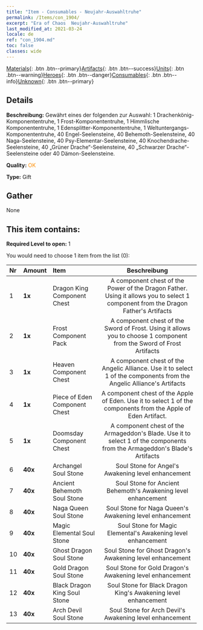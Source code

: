```yaml
---
title: "Item - Consumables - Neujahr-Auswahltruhe"
permalink: /Items/con_1904/
excerpt: "Era of Chaos  Neujahr-Auswahltruhe"
last_modified_at: 2021-03-24
locale: de
ref: "con_1904.md"
toc: false
classes: wide
---
```

 [Materials](/de/Items/){: .btn .btn--primary}[Artifacts](/de/Items/Artifacts/){: .btn .btn--success}[Units](/de/Items/Units/){: .btn .btn--warning}[Heroes](/de/Items/Heroes/){: .btn .btn--danger}[Consumables](/de/Items/Consumables/){: .btn .btn--info}[Unknown](/de/Items/Unknown/){: .btn .btn--primary}

## Details
 **Beschreibung:** Gewährt eines der folgenden zur Auswahl: 1 Drachenkönig-Komponententruhe, 1 Frost-Komponententruhe, 1 Himmlische Komponententruhe, 1 Edensplitter-Komponententruhe, 1 Weltuntergangs-Komponententruhe, 40 Engel-Seelensteine, 40 Behemoth-Seelensteine, 40 Naga-Seelensteine, 40 Psy-Elementar-Seelensteine, 40 Knochendrache-Seelensteine, 40 „Grüner Drache“-Seelensteine, 40 „Schwarzer Drache“-Seelensteine oder 40 Dämon-Seelensteine.

 **Quality:** <span style="color: #FF8C00">OK</span>

 **Type:** Gift

## Gather

  None

## This item contains:

 **Required Level to open:** 1

 You would need to choose 1 item from the list (0):

  | Nr | Amount |     Item    | Beschreibung |
  |:---|:-------|:------------|:-----------:|
  | 1 |  **1x** | Dragon King Component Chest | A component chest of the Power of the Dragon Father. Using it allows you to select 1 component from the Dragon Father's Artifacts  | 
  | 2 |  **1x** | Frost Component Pack | A component chest of the Sword of Frost. Using it allows you to choose 1 component from the Sword of Frost Artifacts  | 
  | 3 |  **1x** | Heaven Component Chest | A component chest of the Angelic Alliance. Use it to select 1 of the components from the Angelic Alliance's Artifacts  | 
  | 4 |  **1x** | Piece of Eden Component Chest | A component chest of the Apple of Eden. Use it to select 1 of the components from the Apple of Eden Artifact.  | 
  | 5 |  **1x** | Doomsday Component Chest | A component chest of the Armageddon's Blade. Use it to select 1 of the components from the Armageddon's Blade's Artifacts  | 
  | 6 |  **40x** | Archangel Soul Stone | Soul Stone for Angel's Awakening level enhancement  | 
  | 7 |  **40x** | Ancient Behemoth Soul Stone | Soul Stone for Ancient Behemoth's Awakening level enhancement  | 
  | 8 |  **40x** | Naga Queen Soul Stone | Soul Stone for Naga Queen's Awakening level enhancement  | 
  | 9 |  **40x** | Magic Elemental Soul Stone | Soul Stone for Magic Elemental's Awakening level enhancement  | 
  | 10 |  **40x** | Ghost Dragon Soul Stone | Soul Stone for Ghost Dragon's Awakening level enhancement  | 
  | 11 |  **40x** | Gold Dragon Soul Stone | Soul Stone for Gold Dragon's Awakening level enhancement  | 
  | 12 |  **40x** | Black Dragon King Soul Stone | Soul Stone for Black Dragon King's Awakening level enhancement  | 
  | 13 |  **40x** | Arch Devil Soul Stone | Soul Stone for Arch Devil's Awakening level enhancement  | 
